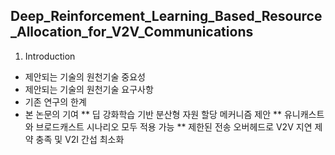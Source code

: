 ## Deep_Reinforcement_Learning_Based_Resource_Allocation_for_V2V_Communications

1. Introduction
* 제안되는 기술의 원천기술 중요성
* 제안되는 기술의 원천기술 요구사항
* 기존 연구의 한계
* 본 논문의 기여
** 딥 강화학습 기반 분산형 자원 할당 메커니즘 제안
** 유니캐스트와 브로드캐스트 시나리오 모두 적용 가능
** 제한된 전송 오버헤드로 V2V 지연 제약 충족 및 V2I 간섭 최소화
